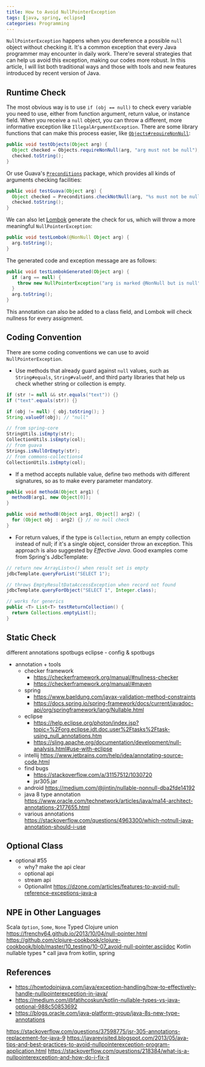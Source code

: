 ```yaml
---
title: How to Avoid NullPointerException
tags: [java, spring, eclipse]
categories: Programming
---
```


`NullPointerException` happens when you dereference a possible `null` object without checking it. It's a common exception that every Java programmer may encounter in daily work. There're several strategies that can help us avoid this exception, making our codes more robust. In this article, I will list both traditional ways and those with tools and new features introduced by recent version of Java.

## Runtime Check

The most obvious way is to use `if (obj == null)` to check every variable you need to use, either from function argument, return value, or instance field. When you receive a `null` object, you can throw a different, more informative exception like `IllegalArgumentException`. There are some library functions that can make this process easier, like [`Objects#requireNonNull`][1]:

```java
public void testObjects(Object arg) {
  Object checked = Objects.requireNonNull(arg, "arg must not be null");
  checked.toString();
}
```

Or use Guava's [`Preconditions`][2] package, which provides all kinds of arguments checking facilities:

```java
public void testGuava(Object arg) {
  Object checked = Preconditions.checkNotNull(arg, "%s must not be null", "arg");
  checked.toString();
}
```

We can also let [Lombok][3] generate the check for us, which will throw a more meaningful `NullPointerException`:

```java
public void testLombok(@NonNull Object arg) {
  arg.toString();
}
```

The generated code and exception message are as follows:

```java
public void testLombokGenerated(Object arg) {
  if (arg == null) {
    throw new NullPointerException("arg is marked @NonNull but is null");
  }
  arg.toString();
}
```

This annotation can also be added to a class field, and Lombok will check nullness for every assignment.

<!-- more -->

## Coding Convention

There are some coding conventions we can use to avoid `NullPointerException`.

* Use methods that already guard against `null` values, such as `String#equals`, `String#valueOf`, and third party libraries that help us check whether string or collection is empty.

```java
if (str != null && str.equals("text")) {}
if ("text".equals(str)) {}

if (obj != null) { obj.toString(); }
String.valueOf(obj); // "null"

// from spring-core
StringUtils.isEmpty(str);
CollectionUtils.isEmpty(col);
// from guava
Strings.isNullOrEmpty(str);
// from commons-collections4
CollectionUtils.isEmpty(col);
```

* If a method accepts nullable value, define two methods with different signatures, so as to make every parameter mandatory.

```java
public void methodA(Object arg1) {
  methodB(arg1, new Object[0]);
}

public void methodB(Object arg1, Object[] arg2) {
  for (Object obj : arg2) {} // no null check
}
```

* For return values, if the type is `Collection`, return an empty collection instead of null; if it's a single object, consider throw an exception. This approach is also suggested by *Effective Java*. Good examples come from Spring's JdbcTemplate:

```java
// return new ArrayList<>() when result set is empty
jdbcTemplate.queryForList("SELECT 1");

// throws EmptyResultDataAccessException when record not found
jdbcTemplate.queryForObject("SELECT 1", Integer.class);

// works for generics
public <T> List<T> testReturnCollection() {
  return Collections.emptyList();
}
```

## Static Check

different annotations
spotbugs
eclipse - config & spotbugs

* annotation + tools
    * checker framework
        * https://checkerframework.org/manual/#nullness-checker
        * https://checkerframework.org/manual/#maven
    * spring
        * https://www.baeldung.com/javax-validation-method-constraints
        * https://docs.spring.io/spring-framework/docs/current/javadoc-api/org/springframework/lang/Nullable.html
    * eclipse
        * https://help.eclipse.org/photon/index.jsp?topic=%2Forg.eclipse.jdt.doc.user%2Ftasks%2Ftask-using_null_annotations.htm
        * https://sling.apache.org/documentation/development/null-analysis.html#use-with-eclipse
    * intellij https://www.jetbrains.com/help/idea/annotating-source-code.html
    * find bugs
        * https://stackoverflow.com/a/31157512/1030720
        * jsr305.jar
    * android https://medium.com/@jintin/nullable-nonnull-dba2fde14192
    * java 8 type annotation https://www.oracle.com/technetwork/articles/java/ma14-architect-annotations-2177655.html
    * various annotations https://stackoverflow.com/questions/4963300/which-notnull-java-annotation-should-i-use

## Optional Class

* optional #55
    * why? make the api clear
    * optional api
    * stream api
    * OptionalInt
https://dzone.com/articles/features-to-avoid-null-reference-exceptions-java-a

## NPE in Other Languages

Scala `Option`, `Some`, `None`
Typed Clojure union
    https://frenchy64.github.io/2013/10/04/null-pointer.html
    https://github.com/clojure-cookbook/clojure-cookbook/blob/master/10_testing/10-07_avoid-null-pointer.asciidoc
Kotlin nullable types
    * call java from kotlin, spring

## References

* https://howtodoinjava.com/java/exception-handling/how-to-effectively-handle-nullpointerexception-in-java/
* https://medium.com/@fatihcoskun/kotlin-nullable-types-vs-java-optional-988c50853692
* https://blogs.oracle.com/java-platform-group/java-8s-new-type-annotations


[1]: https://docs.oracle.com/javase/7/docs/api/java/util/Objects.html
[2]: https://github.com/google/guava/wiki/PreconditionsExplained
[3]: https://projectlombok.org/features/NonNull

https://stackoverflow.com/questions/37598775/jsr-305-annotations-replacement-for-java-9
https://javarevisited.blogspot.com/2013/05/ava-tips-and-best-practices-to-avoid-nullpointerexception-program-application.html
https://stackoverflow.com/questions/218384/what-is-a-nullpointerexception-and-how-do-i-fix-it


